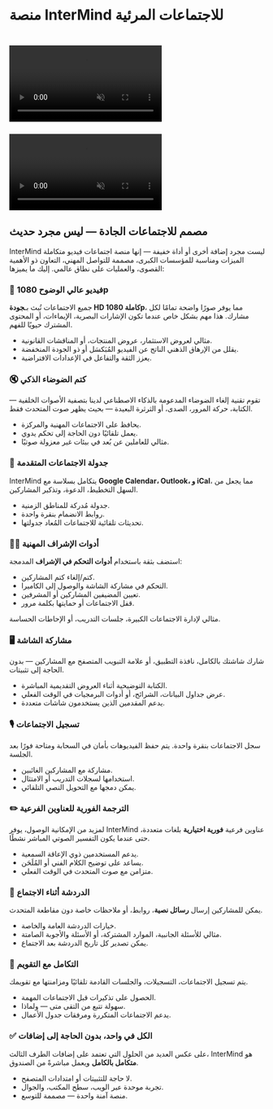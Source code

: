 # منصة InterMind للاجتماعات المرئية

<video  autoplay muted playsinline style="margin-top: 24px" class="light-only">
  <source src="/video-meeting-platform-1d.mp4" type="video/mp4">
</video>
<video  autoplay muted playsinline style="margin-top: 24px" class="dark-only">
  <source src="/video-meeting-platform-1l.mp4" type="video/mp4">
</video>

## مصمم للاجتماعات الجادة — ليس مجرد حديث

InterMind ليست مجرد إضافة أخرى أو أداة خفيفة — إنها منصة اجتماعات فيديو متكاملة الميزات ومناسبة للمؤسسات الكبرى، مصممة للتواصل المهني، التعاون ذو الأهمية القصوى، والعمليات على نطاق عالمي. إليك ما يميزها:

### 🎥 فيديو عالي الوضوح 1080p

جميع الاجتماعات تُبث بـ**جودة HD كاملة 1080p**، مما يوفر صورًا واضحة تمامًا لكل مشارك. هذا مهم بشكل خاص عندما تكون الإشارات البصرية، الإيماءات، أو المحتوى المشترك حيويًا للفهم.

- مثالي لعروض الاستثمار، عروض المنتجات، أو المناقشات القانونية.
- يقلل من الإرهاق الذهني الناتج عن الفيديو المُبَكسَل أو ذو الجودة المنخفضة.
- يعزز الثقة والتفاعل في الإعدادات الافتراضية.

### 🔇 كتم الضوضاء الذكي

تقوم تقنية إلغاء الضوضاء المدعومة بالذكاء الاصطناعي لدينا بتصفية الأصوات الخلفية — الكتابة، حركة المرور، الصدى، أو الثرثرة البعيدة — بحيث يظهر صوت المتحدث فقط.

- يحافظ على الاجتماعات المهنية والمركزة.
- يعمل تلقائيًا دون الحاجة إلى تحكم يدوي.
- مثالي للعاملين عن بُعد في بيئات غير معزولة صوتيًا.

### 📅 جدولة الاجتماعات المتقدمة

InterMind يتكامل بسلاسة مع **Google Calendar، Outlook، و iCal**، مما يجعل من السهل التخطيط، الدعوة، وتذكير المشاركين.

- جدولة مُدركة للمناطق الزمنية.
- روابط الانضمام بنقرة واحدة.
- تحديثات تلقائية للاجتماعات المُعاد جدولتها.

### 🧑‍⚖️ أدوات الإشراف المهنية

استضف بثقة باستخدام **أدوات التحكم في الإشراف** المدمجة:

- كتم/إلغاء كتم المشاركين.
- التحكم في مشاركة الشاشة والوصول إلى الكاميرا.
- تعيين المضيفين المشاركين أو المشرفين.
- قفل الاجتماعات أو حمايتها بكلمة مرور.

مثالي لإدارة الاجتماعات الكبيرة، جلسات التدريب، أو الإحاطات الحساسة.

### 🖥️ مشاركة الشاشة

شارك شاشتك بالكامل، نافذة التطبيق، أو علامة التبويب المتصفح مع المشاركين — بدون الحاجة إلى تثبيتات.

- الكتابة التوضيحية أثناء العروض التقديمية المباشرة.
- عرض جداول البيانات، الشرائح، أو أدوات البرمجيات في الوقت الفعلي.
- يدعم المقدمين الذين يستخدمون شاشات متعددة.

### 🎙️ تسجيل الاجتماعات

سجل الاجتماعات بنقرة واحدة. يتم حفظ الفيديوهات بأمان في السحابة ومتاحة فورًا بعد الجلسة.

- مشاركة مع المشاركين الغائبين.
- استخدامها لسجلات التدريب أو الامتثال.
- يمكن دمجها مع التحويل النصي التلقائي.

### ✏️ الترجمة الفورية للعناوين الفرعية

لمزيد من الإمكانية الوصول، يوفر InterMind عناوين فرعية **فورية اختيارية** بلغات متعددة، حتى عندما يكون التفسير الصوتي المباشر نشطًا.

- يدعم المستخدمين ذوي الإعاقة السمعية.
- يساعد على توضيح الكلام الفني أو المُلَحَن.
- متزامن مع صوت المتحدث في الوقت الفعلي.

### 💬 الدردشة أثناء الاجتماع

يمكن للمشاركين إرسال **رسائل نصية**، روابط، أو ملاحظات خاصة دون مقاطعة المتحدث.

- خيارات الدردشة العامة والخاصة.
- مثالي للأسئلة الجانبية، الموارد المشتركة، أو الأسئلة والأجوبة الصامتة.
- يمكن تصدير كل تاريخ الدردشة بعد الاجتماع.

### 📆 التكامل مع التقويم

يتم تسجيل الاجتماعات، التسجيلات، والجلسات القادمة تلقائيًا ومزامنتها مع تقويمك.

- الحصول على تذكيرات قبل الاجتماعات المهمة.
- سهولة تتبع من التقى متى — ولماذا.
- يدعم الاجتماعات المتكررة ومرفقات جدول الأعمال.

### ✅ الكل في واحد، بدون الحاجة إلى إضافات

على عكس العديد من الحلول التي تعتمد على إضافات الطرف الثالث، InterMind هو **متكامل بالكامل** ويعمل مباشرةً من الصندوق.

- لا حاجة للتثبيتات أو امتدادات المتصفح.
- تجربة موحدة عبر الويب، سطح المكتب، والجوال.
- منصة آمنة واحدة — مصممة للتوسع.

